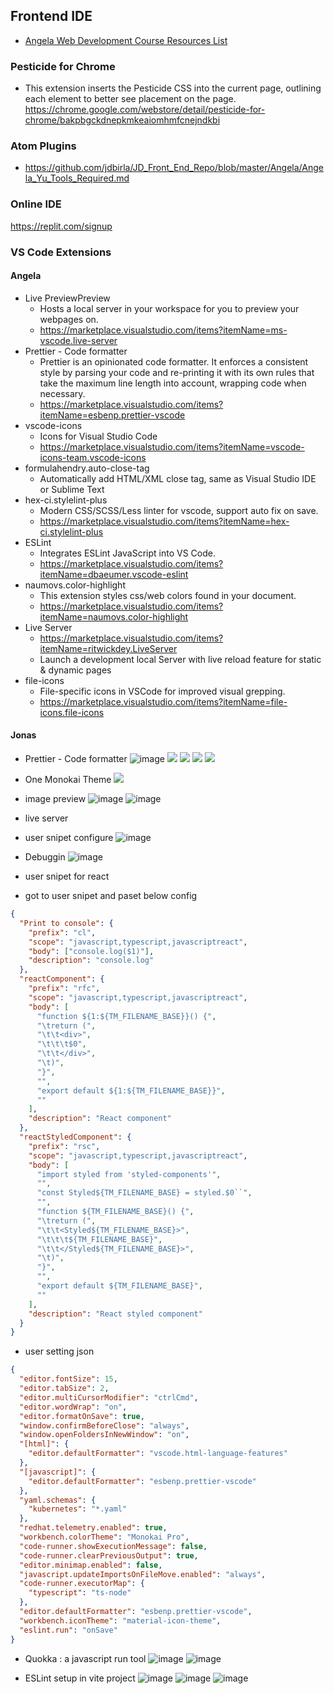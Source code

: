 ## Frontend IDE
- [Angela Web Development Course Resources List ](https://www.appbrewery.co/p/web-development-course-resources)


### Pesticide for Chrome
- This extension inserts the Pesticide CSS into the current page, outlining each element to better see placement on the page.
https://chrome.google.com/webstore/detail/pesticide-for-chrome/bakpbgckdnepkmkeaiomhmfcnejndkbi

### Atom Plugins
- https://github.com/jdbirla/JD_Front_End_Repo/blob/master/Angela/Angela_Yu_Tools_Required.md

###  Online IDE
https://replit.com/signup

### VS Code Extensions
#### Angela
- Live PreviewPreview
  - Hosts a local server in your workspace for you to preview your webpages on.
  - https://marketplace.visualstudio.com/items?itemName=ms-vscode.live-server
- Prettier - Code formatter
  - Prettier is an opinionated code formatter. It enforces a consistent style by parsing your code and re-printing it with its own rules that take the maximum line length into account, wrapping code when necessary.
  - https://marketplace.visualstudio.com/items?itemName=esbenp.prettier-vscode
- vscode-icons
  - Icons for Visual Studio Code
  - https://marketplace.visualstudio.com/items?itemName=vscode-icons-team.vscode-icons
- formulahendry.auto-close-tag
  - Automatically add HTML/XML close tag, same as Visual Studio IDE or Sublime Text
- hex-ci.stylelint-plus
  - Modern CSS/SCSS/Less linter for vscode, support auto fix on save.
  - https://marketplace.visualstudio.com/items?itemName=hex-ci.stylelint-plus
- ESLint
  - Integrates ESLint JavaScript into VS Code.
  - https://marketplace.visualstudio.com/items?itemName=dbaeumer.vscode-eslint
- naumovs.color-highlight
  - This extension styles css/web colors found in your document.
  - https://marketplace.visualstudio.com/items?itemName=naumovs.color-highlight
- Live Server
  - https://marketplace.visualstudio.com/items?itemName=ritwickdey.LiveServer
  - Launch a development local Server with live reload feature for static & dynamic pages
- file-icons
    - File-specific icons in VSCode for improved visual grepping.
    - https://marketplace.visualstudio.com/items?itemName=file-icons.file-icons
#### Jonas
- Prettier - Code formatter
![image](https://github.com/jdbirla/jd-dev-notes/assets/69948118/c9f5ecbb-c242-4aee-b8c7-f215140e6509)
![](https://github.com/jdbirla/jd-dev-notes/blob/master/docs/tools/pics/Screenshot_1.png)
![](https://github.com/jdbirla/jd-dev-notes/blob/master/docs/tools/pics/Screenshot_2.png)
![](https://github.com/jdbirla/jd-dev-notes/blob/master/docs/tools/pics/Screenshot_3.png)
![](https://github.com/jdbirla/jd-dev-notes/blob/master/docs/tools/pics/Screenshot_4.png)
- One Monokai Theme
![](https://github.com/jdbirla/jd-dev-notes/blob/master/docs/tools/pics/Screenshot_5.png)
- image preview
![image](https://github.com/jdbirla/jd-dev-notes/assets/69948118/928f39e2-d2e2-4642-889f-4e0c3958b987)
![image](https://github.com/jdbirla/jd-dev-notes/assets/69948118/89d8f58e-367a-48de-a4bd-953c7b178376)
- live server
- user snipet configure
![image](https://github.com/jdbirla/jd-dev-notes/assets/69948118/f17876c7-9e7a-42b5-b06e-3575c6f93849)
- Debuggin 
 ![image](https://github.com/jdbirla/jd-dev-notes/assets/69948118/dfc30a0d-abdb-4ff6-b77f-8048343cbf91)

- user snipet for react 
- got to user snipet and paset below config
```json
{
  "Print to console": {
    "prefix": "cl",
    "scope": "javascript,typescript,javascriptreact",
    "body": ["console.log($1)"],
    "description": "console.log"
  },
  "reactComponent": {
    "prefix": "rfc",
    "scope": "javascript,typescript,javascriptreact",
    "body": [
      "function ${1:${TM_FILENAME_BASE}}() {",
      "\treturn (",
      "\t\t<div>",
      "\t\t\t$0",
      "\t\t</div>",
      "\t)",
      "}",
      "",
      "export default ${1:${TM_FILENAME_BASE}}",
      ""
    ],
    "description": "React component"
  },
  "reactStyledComponent": {
    "prefix": "rsc",
    "scope": "javascript,typescript,javascriptreact",
    "body": [
      "import styled from 'styled-components'",
      "",
      "const Styled${TM_FILENAME_BASE} = styled.$0``",
      "",
      "function ${TM_FILENAME_BASE}() {",
      "\treturn (",
      "\t\t<Styled${TM_FILENAME_BASE}>",
      "\t\t\t${TM_FILENAME_BASE}",
      "\t\t</Styled${TM_FILENAME_BASE}>",
      "\t)",
      "}",
      "",
      "export default ${TM_FILENAME_BASE}",
      ""
    ],
    "description": "React styled component"
  }
}

```
- user setting json
```json
{
  "editor.fontSize": 15,
  "editor.tabSize": 2,
  "editor.multiCursorModifier": "ctrlCmd",
  "editor.wordWrap": "on",
  "editor.formatOnSave": true,
  "window.confirmBeforeClose": "always",
  "window.openFoldersInNewWindow": "on",
  "[html]": {
    "editor.defaultFormatter": "vscode.html-language-features"
  },
  "[javascript]": {
    "editor.defaultFormatter": "esbenp.prettier-vscode"
  },
  "yaml.schemas": {
    "kubernetes": "*.yaml"
  },
  "redhat.telemetry.enabled": true,
  "workbench.colorTheme": "Monokai Pro",
  "code-runner.showExecutionMessage": false,
  "code-runner.clearPreviousOutput": true,
  "editor.minimap.enabled": false,
  "javascript.updateImportsOnFileMove.enabled": "always",
  "code-runner.executorMap": {
    "typescript": "ts-node"
  },
  "editor.defaultFormatter": "esbenp.prettier-vscode",
  "workbench.iconTheme": "material-icon-theme",
  "eslint.run": "onSave"
}
```
- Quokka : a javascript run tool 
![image](https://github.com/jdbirla/jd-dev-notes/assets/69948118/97bddc20-a71d-470b-b1ff-bfa7d4db8e96)
![image](https://github.com/jdbirla/jd-dev-notes/assets/69948118/78a09977-1a6d-4af6-89ad-d21374546a59)

 - ESLint setup in vite project
 ![image](https://github.com/jdbirla/jd-dev-notes/assets/69948118/1ebeedc5-e492-4e5a-b1a1-2729d40862de)
 ![image](https://github.com/jdbirla/jd-dev-notes/assets/69948118/639fe8ea-e7be-4e7e-a9ce-86b25caf49e5)
![image](https://github.com/jdbirla/jd-dev-notes/assets/69948118/b52aa325-c1d5-470c-a3c8-2d8eb4bfc5c0)


